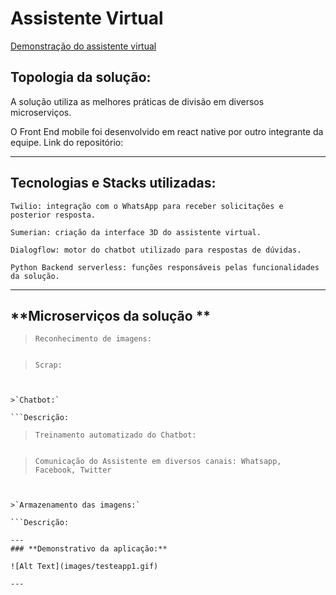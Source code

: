 # Assistente Virtual

[Demonstração do assistente virtual](http://bit.ly/eq28olist)

## **Topologia da solução:**

A solução utiliza as melhores práticas de divisão em diversos microserviços.

O Front End mobile foi desenvolvido em react native por outro integrante da equipe. Link do repositório:

---

## **Tecnologias e Stacks utilizadas:**

`Twilio: integração com o WhatsApp para receber solicitações e posterior resposta.`

`Sumerian: criação da interface 3D do assistente virtual.`

`Dialogflow: motor do chatbot utilizado para respostas de dúvidas.`

`Python Backend serverless: funções responsáveis pelas funcionalidades da solução.`

---

## **Microserviços da solução **

>`Reconhecimento de imagens:`

```Descrição:
```

>`Scrap:`

```Descrição:


>`Chatbot:`

```Descrição:
```

>`Treinamento automatizado do Chatbot:`

```Descrição:
```

>`Comunicação do Assistente em diversos canais: Whatsapp, Facebook, Twitter`

```Descrição:


>`Armazenamento das imagens:`

```Descrição:

---
### **Demonstrativo da aplicação:**

![Alt Text](images/testeapp1.gif)

---
